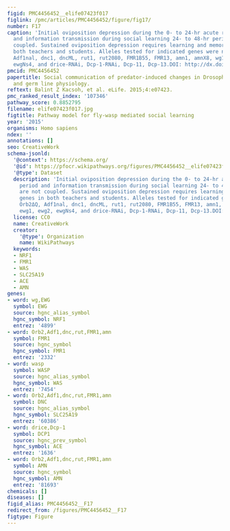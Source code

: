 ```yaml
---
figid: PMC4456452__elife07423f017
figlink: /pmc/articles/PMC4456452/figure/fig17/
number: F17
caption: 'Initial oviposition depression during the 0- to 24-hr acute response period
  and information transmission during social learning 24- to 48-hr periods are not
  coupled. Sustained oviposition depression requires learning and memory genes in
  both teachers and students. Alleles tested for indicated genes were ninaBP315, Orb2ΔQ,
  Adf1nal, dnc1, dncML, rut1, rut2080, FMR1B55, FMR13, amn1, amnX8, wg1, ewg1, ewg2,
  ewgNs4, and drice-RNAi, Dcp-1-RNAi, Dcp-11, Dcp-13.DOI: http://dx.doi.org/10.7554/eLife.07423.032'
pmcid: PMC4456452
papertitle: Social communication of predator-induced changes in Drosophila behavior
  and germ line physiology.
reftext: Balint Z Kacsoh, et al. eLife. 2015;4:e07423.
pmc_ranked_result_index: '107346'
pathway_score: 0.8852795
filename: elife07423f017.jpg
figtitle: Pathway model for fly-wasp mediated social learning
year: '2015'
organisms: Homo sapiens
ndex: ''
annotations: []
seo: CreativeWork
schema-jsonld:
  '@context': https://schema.org/
  '@id': https://pfocr.wikipathways.org/figures/PMC4456452__elife07423f017.html
  '@type': Dataset
  description: 'Initial oviposition depression during the 0- to 24-hr acute response
    period and information transmission during social learning 24- to 48-hr periods
    are not coupled. Sustained oviposition depression requires learning and memory
    genes in both teachers and students. Alleles tested for indicated genes were ninaBP315,
    Orb2ΔQ, Adf1nal, dnc1, dncML, rut1, rut2080, FMR1B55, FMR13, amn1, amnX8, wg1,
    ewg1, ewg2, ewgNs4, and drice-RNAi, Dcp-1-RNAi, Dcp-11, Dcp-13.DOI: http://dx.doi.org/10.7554/eLife.07423.032'
  license: CC0
  name: CreativeWork
  creator:
    '@type': Organization
    name: WikiPathways
  keywords:
  - NRF1
  - FMR1
  - WAS
  - SLC25A19
  - ACE
  - AMN
genes:
- word: wg,EWG
  symbol: EWG
  source: hgnc_alias_symbol
  hgnc_symbol: NRF1
  entrez: '4899'
- word: Orb2,Adf1,dnc,rut,FMR1,amn
  symbol: FMR1
  source: hgnc_symbol
  hgnc_symbol: FMR1
  entrez: '2332'
- word: wasp
  symbol: WASP
  source: hgnc_alias_symbol
  hgnc_symbol: WAS
  entrez: '7454'
- word: Orb2,Adf1,dnc,rut,FMR1,amn
  symbol: DNC
  source: hgnc_alias_symbol
  hgnc_symbol: SLC25A19
  entrez: '60386'
- word: drice,Dcp-1
  symbol: DCP1
  source: hgnc_prev_symbol
  hgnc_symbol: ACE
  entrez: '1636'
- word: Orb2,Adf1,dnc,rut,FMR1,amn
  symbol: AMN
  source: hgnc_symbol
  hgnc_symbol: AMN
  entrez: '81693'
chemicals: []
diseases: []
figid_alias: PMC4456452__F17
redirect_from: /figures/PMC4456452__F17
figtype: Figure
---
```

